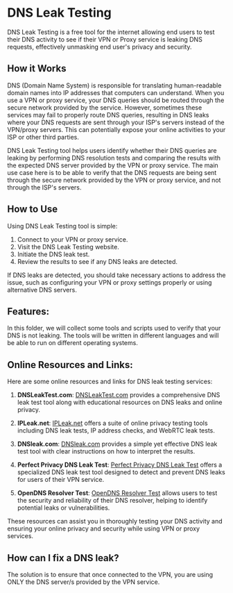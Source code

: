 # DNS Leak Testing

DNS Leak Testing is a free tool for the internet allowing end users to test their DNS activity to see if their VPN or Proxy service is leaking DNS requests, effectively unmasking end user's privacy and security.

## How it Works

DNS (Domain Name System) is responsible for translating human-readable domain names into IP addresses that computers can understand. When you use a VPN or proxy service, your DNS queries should be routed through the secure network provided by the service. However, sometimes these services may fail to properly route DNS queries, resulting in DNS leaks where your DNS requests are sent through your ISP's servers instead of the VPN/proxy servers. This can potentially expose your online activities to your ISP or other third parties.

DNS Leak Testing tool helps users identify whether their DNS queries are leaking by performing DNS resolution tests and comparing the results with the expected DNS server provided by the VPN or proxy service. The main use case here is to be able to verify that the DNS requests are being sent through the secure network provided by the VPN or proxy service, and not through the ISP's servers.

## How to Use

Using DNS Leak Testing tool is simple:

1. Connect to your VPN or proxy service.
2. Visit the DNS Leak Testing website.
3. Initiate the DNS leak test.
4. Review the results to see if any DNS leaks are detected.

If DNS leaks are detected, you should take necessary actions to address the issue, such as configuring your VPN or proxy settings properly or using alternative DNS servers.

## Features:

In this folder, we will collect some tools and scripts used to verify that your DNS is not leaking. The tools will be written in different languages and will be able to run on different operating systems.


## Online Resources and Links:

Here are some online resources and links for DNS leak testing services:

1. **DNSLeakTest.com**: [DNSLeakTest.com](https://www.dnsleaktest.com/) provides a comprehensive DNS leak test tool along with educational resources on DNS leaks and online privacy.
   
2. **IPLeak.net**: [IPLeak.net](https://ipleak.net/) offers a suite of online privacy testing tools including DNS leak tests, IP address checks, and WebRTC leak tests.

3. **DNSleak.com**: [DNSleak.com](https://dnsleak.com/) provides a simple yet effective DNS leak test tool with clear instructions on how to interpret the results.

4. **Perfect Privacy DNS Leak Test**: [Perfect Privacy DNS Leak Test](https://www.perfect-privacy.com/dns-leaktest/) offers a specialized DNS leak test tool designed to detect and prevent DNS leaks for users of their VPN service.

5. **OpenDNS Resolver Test**: [OpenDNS Resolver Test](https://www.opendns.com/support/diagnostic/) allows users to test the security and reliability of their DNS resolver, helping to identify potential leaks or vulnerabilities.

These resources can assist you in thoroughly testing your DNS activity and ensuring your online privacy and security while using VPN or proxy services.

## How can I fix a DNS leak?
The solution is to ensure that once connected to the VPN, you are using ONLY the DNS server/s provided by the VPN service.